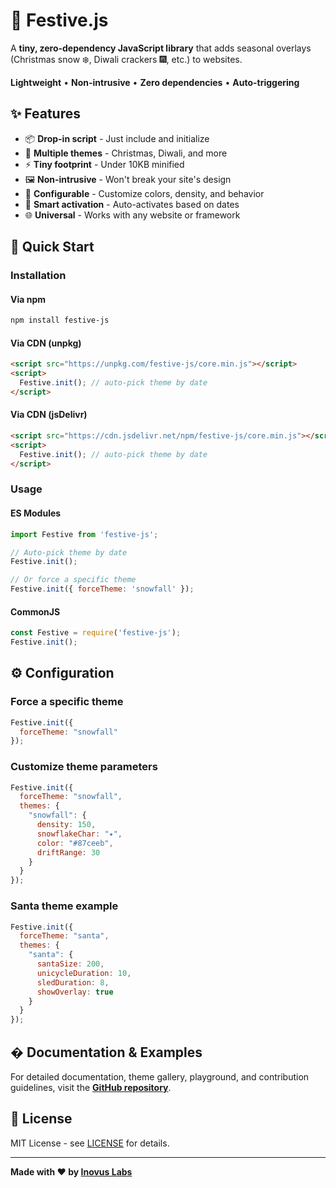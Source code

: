 
# 🎉 Festive.js

A **tiny, zero-dependency JavaScript library** that adds seasonal overlays (Christmas snow ❄️, Diwali crackers 🎆, etc.) to websites.

**Lightweight** • **Non-intrusive** • **Zero dependencies** • **Auto-triggering**

## ✨ Features

- 📦 **Drop-in script** - Just include and initialize
- 🎨 **Multiple themes** - Christmas, Diwali, and more
- ⚡ **Tiny footprint** - Under 10KB minified
- 🖼️ **Non-intrusive** - Won't break your site's design
- 🔧 **Configurable** - Customize colors, density, and behavior
- 📅 **Smart activation** - Auto-activates based on dates
- 🌐 **Universal** - Works with any website or framework


## 🚀 Quick Start

### Installation

#### Via npm
```bash
npm install festive-js
```

#### Via CDN (unpkg)
```html
<script src="https://unpkg.com/festive-js/core.min.js"></script>
<script>
  Festive.init(); // auto-pick theme by date
</script>
```

#### Via CDN (jsDelivr)
```html
<script src="https://cdn.jsdelivr.net/npm/festive-js/core.min.js"></script>
<script>
  Festive.init(); // auto-pick theme by date
</script>
```

### Usage

#### ES Modules
```javascript
import Festive from 'festive-js';

// Auto-pick theme by date
Festive.init();

// Or force a specific theme
Festive.init({ forceTheme: 'snowfall' });
```

#### CommonJS
```javascript
const Festive = require('festive-js');
Festive.init();
```

## ⚙️ Configuration

### Force a specific theme
```javascript
Festive.init({ 
  forceTheme: "snowfall" 
});
```

### Customize theme parameters
```javascript
Festive.init({
  forceTheme: "snowfall",
  themes: {
    "snowfall": { 
      density: 150, 
      snowflakeChar: "✦", 
      color: "#87ceeb",
      driftRange: 30 
    }
  }
});
```

### Santa theme example
```javascript
Festive.init({
  forceTheme: "santa",
  themes: {
    "santa": {
      santaSize: 200,
      unicycleDuration: 10,
      sledDuration: 8,
      showOverlay: true
    }
  }
});
```

## � Documentation & Examples

For detailed documentation, theme gallery, playground, and contribution guidelines, visit the [**GitHub repository**](https://github.com/inovus-labs/festive-js).


## 📝 License

MIT License - see [LICENSE](https://github.com/inovus-labs/festive-js/blob/master/LICENSE) for details.

---

**Made with ❤️ by [Inovus Labs](https://github.com/inovus-labs)**